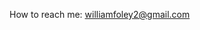 How to reach me: williamfoley2@gmail.com

<!---
LiamOFoghlu/LiamOFoghlu is a ✨ special ✨ repository because its `README.md` (this file) appears on your GitHub profile.
You can click the Preview link to take a look at your changes.
--->
